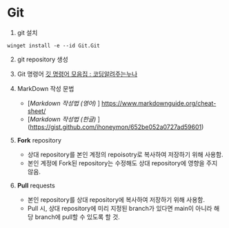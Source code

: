# Git

1. git 설치
  ```shell
winget install -e --id Git.Git
  ```

2. git repository 생성

3. Git 명령어
[깃 명령어 모음집 : 코딩알려주는누나](https://hackmd.io/@oW_dDxdsRoSpl0M64Tfg2g/ByfwpNJ-K)

4. MarkDown 작성 문법
   - [*Markdown 작성법 (영어)* ] https://www.markdownguide.org/cheat-sheet/
   - [*Markdown 작성법 (한글)* ] (https://gist.github.com/ihoneymon/652be052a0727ad59601)

5. **Fork** repository
   - 상대 repository를 본인 계정의 repoisotry로 복사하여 저장하기 위해 사용함.
   - 본인 계정에 Fork된 repository는 수정해도 상대 repository에 영향을 주지 않음.

6. **Pull** requests
   - 본인 repository를 상대 repository에 복사하여 저장하기 위해 사용함.
   - Pull 시, 상대 repository에 미리 지정된 branch가 있다면 main이 아니라 해당 branch에 pull할 수 있도록 할 것.
